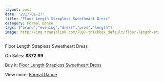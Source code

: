 ```yaml
---
layout: post
date: '2017-01-27'
title: "Floor Length Strapless Sweetheart Dress"
category: Formal Dance
tags: ["brand","evening","dress","prom","length"]
image: http://img.transblink.com/7087-thickbox_default/floor-length-strapless-sweetheart-dress.jpg
---
```

Floor Length Strapless Sweetheart Dress

On Sales: **$372.99**
<a href="https://www.transblink.com/en/formal-dance/2292-floor-length-strapless-sweetheart-dress.html"><amp-img layout="responsive" width="600" height="600" src="//img.transblink.com/7087-thickbox_default/floor-length-strapless-sweetheart-dress.jpg" alt="Floor Length Strapless Sweetheart Dress 0" /></a>
<a href="https://www.transblink.com/en/formal-dance/2292-floor-length-strapless-sweetheart-dress.html"><amp-img layout="responsive" width="600" height="600" src="//img.transblink.com/7091-thickbox_default/floor-length-strapless-sweetheart-dress.jpg" alt="Floor Length Strapless Sweetheart Dress 1" /></a>
<a href="https://www.transblink.com/en/formal-dance/2292-floor-length-strapless-sweetheart-dress.html"><amp-img layout="responsive" width="600" height="600" src="//img.transblink.com/7090-thickbox_default/floor-length-strapless-sweetheart-dress.jpg" alt="Floor Length Strapless Sweetheart Dress 2" /></a>
<a href="https://www.transblink.com/en/formal-dance/2292-floor-length-strapless-sweetheart-dress.html"><amp-img layout="responsive" width="600" height="600" src="//img.transblink.com/7089-thickbox_default/floor-length-strapless-sweetheart-dress.jpg" alt="Floor Length Strapless Sweetheart Dress 3" /></a>
<a href="https://www.transblink.com/en/formal-dance/2292-floor-length-strapless-sweetheart-dress.html"><amp-img layout="responsive" width="600" height="600" src="//img.transblink.com/7088-thickbox_default/floor-length-strapless-sweetheart-dress.jpg" alt="Floor Length Strapless Sweetheart Dress 4" /></a>

Buy it: [Floor Length Strapless Sweetheart Dress](https://www.transblink.com/en/formal-dance/2292-floor-length-strapless-sweetheart-dress.html "Floor Length Strapless Sweetheart Dress")

View more: [Formal Dance](https://www.transblink.com/en/6-formal-dance "Formal Dance")